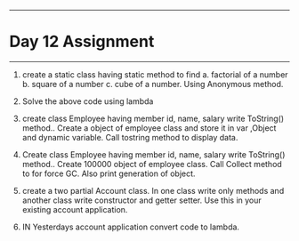 ***
# Day 12 Assignment
***
1. create  a  static class having static method to find
	a. factorial of a number
	b.  square of a number
	c.  cube of a number.
Using  Anonymous  method.

2. Solve the above code using lambda 

3. create class  Employee having member id, name, salary write ToString() method..
Create a object of employee class and store it in var ,Object and dynamic variable.
Call tostring method to display data.

4. Create class  Employee having member id, name, salary write ToString() method..
Create 100000 object of employee class. Call Collect method to for force GC. Also print generation of object.

5. create a two partial Account class. In one class write only methods and another class write constructor and getter setter. Use this in your existing account application.

6. IN Yesterdays account application  convert code to lambda.

